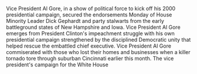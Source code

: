 Vice President Al Gore, in a show of political force to kick off his 2000 presidential campaign, secured the endorsements Monday of House Minority Leader Dick Gephardt and party stalwarts from the early battleground states of New Hampshire and Iowa.
Vice President Al Gore emerges from President Clinton's impeachment struggle with his own presidential campaign strengthened by the disciplined Democratic unity that helped rescue the embattled chief executive.
Vice President Al Gore commiserated with those who lost their homes and businesses when a killer tornado tore through suburban Cincinnati earlier this month.
The vice president's campaign for the White House
